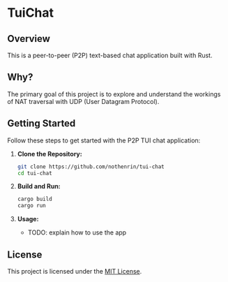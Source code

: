 # TuiChat

## Overview

This is a peer-to-peer (P2P) text-based chat application built with Rust. 

## Why?

The primary goal of this project is to explore and understand the workings of NAT traversal with UDP (User Datagram Protocol).

## Getting Started

Follow these steps to get started with the P2P TUI chat application:

1. **Clone the Repository:**
   ```bash
   git clone https://github.com/nothenrin/tui-chat
   cd tui-chat
   ```

2. **Build and Run:**
   ```bash
   cargo build
   cargo run
   ```

3. **Usage:**
   - TODO: explain how to use the app

## License

This project is licensed under the [MIT License](LICENSE).
